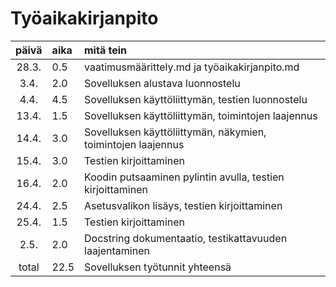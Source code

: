 # Työaikakirjanpito

| päivä | aika | mitä tein  |
| :----:|:-----| :-----|
| 28.3. | 0.5    | vaatimusmäärittely.md ja työaikakirjanpito.md |
| 3.4.  | 2.0    | Sovelluksen alustava luonnostelu |
| 4.4.  | 4.5    | Sovelluksen käyttöliittymän, testien luonnostelu |
| 13.4. | 1.5    | Sovelluksen käyttöliittymän, toimintojen laajennus |
| 14.4. | 3.0    | Sovelluksen käyttöliittymän, näkymien, toimintojen laajennus |
| 15.4. | 3.0    | Testien kirjoittaminen |
| 16.4. | 2.0    | Koodin putsaaminen pylintin avulla, testien kirjoittaminen |
| 24.4. | 2.5    | Asetusvalikon lisäys, testien kirjoittaminen |
| 25.4. | 1.5    | Testien kirjoittaminen |
| 2.5.  | 2.0    | Docstring dokumentaatio, testikattavuuden laajentaminen |
| total | 22.5   | Sovelluksen työtunnit yhteensä |
